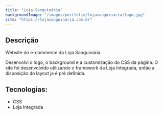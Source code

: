 ```yaml
---
title: "Loja Sanguinária"
backgroundImage: "/images/portfolio/lojasanguinaria/logo.jpg"
site: "https://lojasanguinaria.com.br"
---
```


## Descrição

Website do e-commerce da Loja Sanguinária.

Desenvolvi o logo, o background e a customização do CSS da página. O site foi desenvolvido utilizando o framework
da Loja Integrada, então a disposição do layout ja é pré definida.

## Tecnologias:

- CSS
- Loja Integrada

